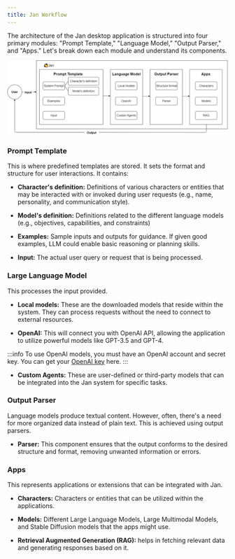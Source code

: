 ```yaml
---
title: Jan Workflow
---
```


The architecture of the Jan desktop application is structured into four primary modules: "Prompt Template," "Language Model," "Output Parser," and "Apps." Let's break down each module and understand its components.

![Workflow](../img/arch-flow.drawio.png)

### Prompt Template

This is where predefined templates are stored. It sets the format and structure for user interactions. It contains:

- **Character's definition:** Definitions of various characters or entities that may be interacted with or invoked during user requests (e.g., name, personality, and communication style).

- **Model's definition:** Definitions related to the different language models (e.g., objectives, capabilities, and constraints)

- **Examples:** Sample inputs and outputs for guidance. If given good examples, LLM could enable basic reasoning or planning skills.

- **Input:** The actual user query or request that is being processed.

### Large Language Model

This processes the input provided.

- **Local models:** These are the downloaded models that reside within the system. They can process requests without the need to connect to external resources.

- **OpenAI:** This will connect you with OpenAI API, allowing the application to utilize powerful models like GPT-3.5 and GPT-4.

:::info
To use OpenAI models, you must have an OpenAI account and secret key. You can get your [OpenAI key](https://platform.openai.com/account/api-keys) here.
:::

- **Custom Agents:** These are user-defined or third-party models that can be integrated into the Jan system for specific tasks.

### Output Parser

Language models produce textual content. However, often, there's a need for more organized data instead of plain text. This is achieved using output parsers.

- **Parser:** This component ensures that the output conforms to the desired structure and format, removing unwanted information or errors.

### Apps

This represents applications or extensions that can be integrated with Jan.

- **Characters:** Characters or entities that can be utilized within the applications.

- **Models:** Different Large Language Models, Large Multimodal Models, and Stable Diffusion models that the apps might use.

- **Retrieval Augmented Generation (RAG):** helps in fetching relevant data and generating responses based on it.
